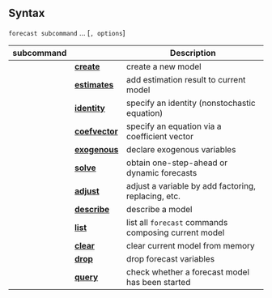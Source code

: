 ## Syntax

`forecast subcommand` ... \[`, options`\]

| subcommand |                                                                                                               | Description                                          |
|------------|---------------------------------------------------------------------------------------------------------------|------------------------------------------------------|
|            | [<strong>create</strong>](http://www.stata.com/help.cgi?forecast%20create)         | create a new model                                   |
|            | [<strong>estimates</strong>](http://www.stata.com/help.cgi?forecast%20estimates)   | add estimation result to current model               |
|            | [<strong>identity</strong>](http://www.stata.com/help.cgi?forecast%20identity)     | specify an identity (nonstochastic equation)         |
|            | [<strong>coefvector</strong>](http://www.stata.com/help.cgi?forecast%20coefvector) | specify an equation via a coefficient vector         |
|            | [<strong>exogenous</strong>](http://www.stata.com/help.cgi?forecast%20exogenous)   | declare exogenous variables                          |
|            | [<strong>solve</strong>](http://www.stata.com/help.cgi?forecast%20solve)           | obtain one-step-ahead or dynamic forecasts           |
|            | [<strong>adjust</strong>](http://www.stata.com/help.cgi?forecast%20adjust)         | adjust a variable by add factoring, replacing, etc.  |
|            | [<strong>describe</strong>](http://www.stata.com/help.cgi?forecast%20describe)     | describe a model                                     |
|            | [<strong>list</strong>](http://www.stata.com/help.cgi?forecast%20list)             | list all `forecast` commands composing current model |
|            | [<strong>clear</strong>](http://www.stata.com/help.cgi?forecast%20clear)           | clear current model from memory                      |
|            | [<strong>drop</strong>](http://www.stata.com/help.cgi?forecast%20drop)             | drop forecast variables                              |
|            | [<strong>query</strong>](http://www.stata.com/help.cgi?forecast%20query)           | check whether a forecast model has been started      |
